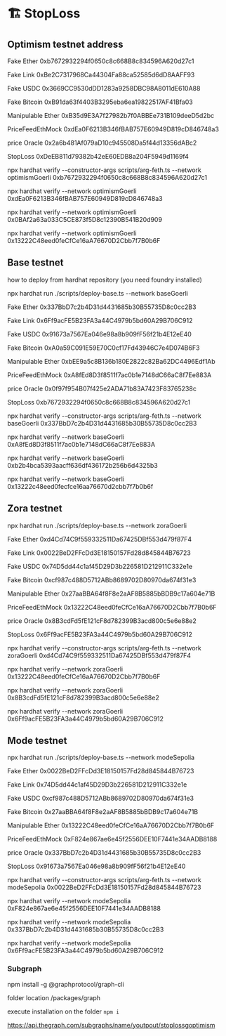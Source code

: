 # 🏗 StopLoss

## Optimism testnet address

Fake Ether 0xb7672932294f0650c8c668B8c834596A620d27c1

Fake Link 0xBe2C7317968Ca44304Fa88ca52585d6dD8AAFF93

Fake USDC 0x3669CC9530dDD1283a9258DBC98A8011dE610A88

Fake Bitcoin 0xB91da63f4403B3295eba6ea19822517AF41Bfa03

Manipulable Ether 0xB35d9E3A7f27982b7f0ABBEe731B109deeD5d2bc

PriceFeedEthMock 0xdEa0F6213B346fBAB757E60949D819cD846748a3

price Oracle 0x2a6b481Af079aD10c945508Da5f44d13356dABc2

StopLoss 0xDeEB811d79382b42eE60EDB8a204F5949d1169f4

npx hardhat verify --constructor-args scripts/arg-feth.ts --network optimismGoerli 0xb7672932294f0650c8c668B8c834596A620d27c1 

npx hardhat verify --network optimismGoerli 0xdEa0F6213B346fBAB757E60949D819cD846748a3

npx hardhat verify --network optimismGoerli 0x0BAf2a63a033C5CE873f5D8c12390B541B20d909

npx hardhat verify --network optimismGoerli 0x13222C48eed0feCfCe16aA76670D2Cbb7f7B0b6F

##  Base testnet

how to deploy from hardhat repository (you need foundry installed)

npx hardhat run ./scripts/deploy-base.ts --network baseGoerli

Fake Ether 0x337BbD7c2b4D31d4431685b30B55735D8c0cc2B3

Fake Link 0x6Ff9acFE5B23FA3a44C4979b5bd60A29B706C912

Fake USDC 0x91673a7567Ea046e98a8b909fF56f21b4E12eE40

Fake Bitcoin 0xA0a59C091E59E70C0cf17Fd43946C7e4D074B6F3

Manipulable Ether 0xbEE9a5c8B136b180E2822c82Ba62DC4496Edf1Ab

PriceFeedEthMock 0xA8fEd8D3f8511f7ac0b1e7148dC66aC8f7Ee883A

price Oracle 0x0f97f954B07f425e2ADA71b83A7423F83765238c

StopLoss 0xb7672932294f0650c8c668B8c834596A620d27c1

npx hardhat verify --constructor-args scripts/arg-feth.ts --network baseGoerli 0x337BbD7c2b4D31d4431685b30B55735D8c0cc2B3 

npx hardhat verify --network baseGoerli 0xA8fEd8D3f8511f7ac0b1e7148dC66aC8f7Ee883A

npx hardhat verify --network baseGoerli 0xb2b4bca5393aacff636df436172b256b6d4325b3 

npx hardhat verify --network baseGoerli 0x13222c48eed0fecfce16aa76670d2cbb7f7b0b6f

##  Zora testnet

npx hardhat run ./scripts/deploy-base.ts --network zoraGoerli

Fake Ether 0xd4Cd74C9f559332511Da67425DBf553d479f87F4

Fake Link 0x0022BeD2FFcDd3E18150157Fd28d845844B76723

Fake USDC 0x74D5dd44c1af45D29D3b226581D212911C332e1e

Fake Bitcoin 0xcf987c488D5712ABb8689702D80970da674f31e3

Manipulable Ether 0x27aaBBA64f8F8e2aAF8B5885bBDB9c17a604e71B

PriceFeedEthMock 0x13222C48eed0feCfCe16aA76670D2Cbb7f7B0b6F

price Oracle 0x8B3cdFd5fE121cF8d782399B3acd800c5e6e88e2

StopLoss 0x6Ff9acFE5B23FA3a44C4979b5bd60A29B706C912

npx hardhat verify --constructor-args scripts/arg-feth.ts --network zoraGoerli 0xd4Cd74C9f559332511Da67425DBf553d479f87F4 

npx hardhat verify --network zoraGoerli 0x13222C48eed0feCfCe16aA76670D2Cbb7f7B0b6F 

npx hardhat verify --network zoraGoerli 0x8B3cdFd5fE121cF8d782399B3acd800c5e6e88e2 

npx hardhat verify --network zoraGoerli 0x6Ff9acFE5B23FA3a44C4979b5bd60A29B706C912 

##  Mode testnet

npx hardhat run ./scripts/deploy-base.ts --network modeSepolia

Fake Ether 0x0022BeD2FFcDd3E18150157Fd28d845844B76723

Fake Link 0x74D5dd44c1af45D29D3b226581D212911C332e1e

Fake USDC 0xcf987c488D5712ABb8689702D80970da674f31e3

Fake Bitcoin 0x27aaBBA64f8F8e2aAF8B5885bBDB9c17a604e71B

Manipulable Ether 0x13222C48eed0feCfCe16aA76670D2Cbb7f7B0b6F

PriceFeedEthMock 0xF824e867ae6e45f2556DEE10F7441e34AADB8188

price Oracle 0x337BbD7c2b4D31d4431685b30B55735D8c0cc2B3

StopLoss 0x91673a7567Ea046e98a8b909fF56f21b4E12eE40

npx hardhat verify --constructor-args scripts/arg-feth.ts --network modeSepolia 0x0022BeD2FFcDd3E18150157Fd28d845844B76723 

npx hardhat verify --network modeSepolia 0xF824e867ae6e45f2556DEE10F7441e34AADB8188 

npx hardhat verify --network modeSepolia 0x337BbD7c2b4D31d4431685b30B55735D8c0cc2B3 

npx hardhat verify --network modeSepolia 0x6Ff9acFE5B23FA3a44C4979b5bd60A29B706C912  

### Subgraph

npm install -g @graphprotocol/graph-cli

folder location /packages/graph

execute installation on the folder
```npm i```

https://api.thegraph.com/subgraphs/name/youtpout/stoplossgoptimism